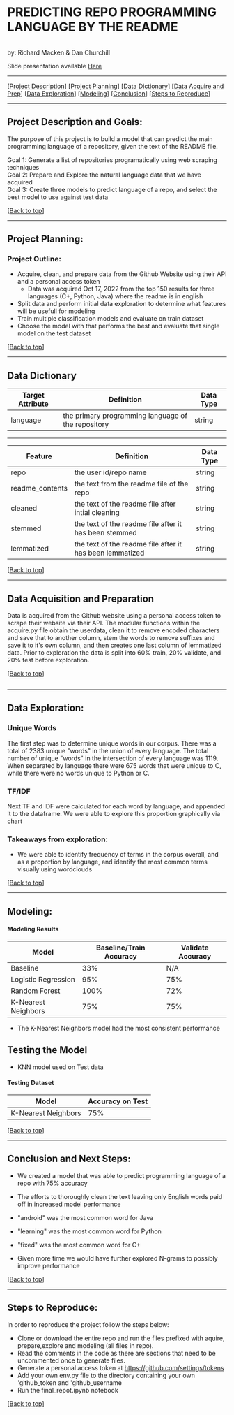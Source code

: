 # PREDICTING REPO PROGRAMMING LANGUAGE BY THE README<a name="top"></a>
![]()

by: Richard Macken & Dan Churchill

Slide presentation available [Here](https://www.canva.com/design/DAFPZgy0ed8/zMVq3tYoLPYH2Pt_AWac2Q/view?utm_content=DA[…]campaign=designshare&utm_medium=link&utm_source=recording_view)

***
[[Project Description](#project_description)]
[[Project Planning](#planning)]
[[Data Dictionary](#dictionary)]
[[Data Acquire and Prep](#wrangle)]
[[Data Exploration](#explore)]
[[Modeling](#model)]
[[Conclusion](#conclusion)]
[[Steps to Reproduce](#reproduce)]
___



## <a name="project_description"></a>Project Description and Goals:
The purpose of this project is to build a model that can predict the main programming language of a repository, given the text of the README file.
    
  Goal 1: Generate a list of repositories programatically using web scraping techniques<br>
  Goal 2: Prepare and Explore the natural language data that we have acquired<br>
  Goal 3: Create three models to predict language of a repo, and select the best model to use against test data


[[Back to top](#top)]

***
## <a name="planning"></a>Project Planning: 


### Project Outline:
- Acquire, clean, and prepare data from the Github Website using their API and a personal access token
    - Data was acquired Oct 17, 2022 from the top 150 results for three languages (C+, Python, Java) where the readme is in english
- Split data and perform initial data exploration to determine what features will be usefull for modeling
- Train multiple classification models and evaluate on train dataset
- Choose the model with that performs the best and evaluate that single model on the test dataset

[[Back to top](#top)]
***

## <a name="dictionary"></a>Data Dictionary  

| Target Attribute | Definition | Data Type |
| ----- | ----- | ----- |
| language | the primary programming language of the repository | string |


---
| Feature | Definition | Data Type |
| ----- | ----- | ----- |
| repo | the user id/repo name | string |
| readme_contents | the text from the readme file of the repo | string |
| cleaned	 | the text of the readme file after intial cleaning | string |
| stemmed | the text of the readme file after it has been stemmed | string |
| lemmatized | the text of the readme file after it has been lemmatized | string |

[[Back to top](#top)]

***

## <a name="wrangle"></a>Data Acquisition and Preparation

Data is acquired from the Github website using a personal access token to scrape their website via their API.  The modular functions within the acquire.py file obtain the userdata, clean it to remove encoded characters and save that to another column, stem the words to remove suffixes and save it to it's own column, and then creates one last column of lemmatized data.  Prior to exploration the data is split into 60% train, 20% validate, and 20% test before exploration.



[[Back to top](#top)]

![]()


*********************

## <a name="explore"></a>Data Exploration:

### Unique Words
The first step was to determine unique words in our corpus.  There was a total of 2383 unique "words" in the union of every language.  The total number of unique "words" in the intersection of every language was 1119.  When separated by language there were 675 words that were unique to C, while there were no words unique to Python or C.

### TF/IDF
Next TF and IDF were calculated for each word by language, and appended it to the dataframe.  We were able to explore this proportion graphically via chart





### Takeaways from exploration:
- We were able to identify frequency of terms in the corpus overall, and as a proportion by language, and identify the most common terms visually using wordclouds


[[Back to top](#top)]

***

## <a name="model"></a>Modeling:

#### Modeling Results
| Model | Baseline/Train Accuracy | Validate Accuracy |
| ---- | ---- | ---- | 
| Baseline | 33% | N/A |
| Logistic Regression | 95% | 75% | 
| Random Forest | 100% | 72% |  
| K-Nearest Neighbors | 75% | 75% | 

 


- The K-Nearest Neighbors model had the most consistent performance


## Testing the Model

- KNN model used on Test data

#### Testing Dataset

| Model | Accuracy on Test | 
| ---- | ---- | 
| K-Nearest Neighbors | 75% |  

[[Back to top](#top)]

***

## <a name="conclusion"></a>Conclusion and Next Steps:

- We created a model that was able to predict programming language of a repo with 75% accuracy

- The efforts to thoroughly clean the text leaving only English words paid off in increased model performance

- "android" was the most common word for Java
- "learning" was the most common word for Python
- "fixed" was the most common word for C+

- Given more time we would have further explored N-grams to possibly improve performance

[[Back to top](#top)]

*** 

## <a name="reproduce"></a>Steps to Reproduce:

In order to reproduce the project follow the steps below:

  - Clone or download the entire repo and run the files prefixed with aquire, prepare,explore and modeling (all files in repo). 
  - Read the comments in the code as there are sections that need to be uncommented once to generate files.
  - Generate a personal access token at https://github.com/settings/tokens 
  - Add your own env.py file to the directory containing your own 'github_token and 'github_username
  - Run the final_repot.ipynb notebook

[[Back to top](#top)]
